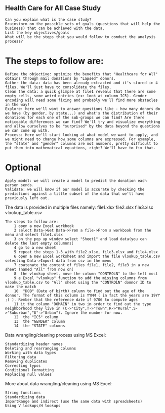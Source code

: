 ## Health Care for All Case Study

    Can you explain what is the case study?
    Brainstorm on the possible sets of goals (questions that will help the business) that can be achieved with the data.
    List the key objectives/goals
    What will be the steps that you would follow to conduct the analysis process?

# The steps to follow are:

    Define the objective: optimize the benefits that "Healthcare for All" obtains through mail donations by "Lapsed" donors.
    Gather the data: data has been already extracted and it's stored in 4 files. We'll just have to consolidate the files.
    Clean the data: a quick glimpse at file1 reveals that there are some empty cells, some weird entries (ex: look at column IC5). Gender encoding will need some fixing and probably we'll find more obstacles in the way!
    Explore: here we'll want to answer questions like - how many donors do we have (by gender, by state...) and what's the distribution of their donations for each one of the sub-groups we can find? Are there noticeable differences we can find? We'll try and visualize everything and allow ourselves to be "surprised" by the data beyond the questions we can come up with.
    Process: Here we'll start looking at what model we want to apply, and we might need to change how some columns are expressed. For example, the "state" and "gender" columns are not numbers, pretty difficult to put them into mathematical equations, right? We'll have to fix that.

# Optional

    Apply model: we will create a model to predict the donation each person sends.
    Validate: we will know if our model is accurate by checking the predictions against a little subset of the data that we'll have previously left out.

The data is provided in multiple files namely: file1.xlsx file2.xlsx file3.xlsx vlookup_table.csv

    The steps to follow are:
        1 open a new Excel workbook
        2 select Data->Get Data->From a file->From a workbook from the menu and select file1.xlsx
        3 on the pop up window select "Sheet1" and load data(you can delete the last empty columnns)
        4 go to a new sheet
        5 repeat the steps 1-3 with file2.xlsx, file3.xlsx and file4.xlsx
        6 open a new Excel worksheet and import the file vlookup_table.csv selecting Data->Import data from csv in the menu
        7 coatenate the content of files file1, file2, file3 in a new sheet (named "All" from now on)
        8  the vlookup sheet, move the column "CONTROLN" to the left most
        9 e Excel "vlookup" function to add the missing columns from vlookup_table.csv to "All" sheet using the "CONTROLN" donnor ID to make the match
        10  "DOB" (Date of birth) column to find out the age of the donnor. The format of this column is YYMM ( in fact the years are 19YY ;) ). Rember that the reference date if 9706 to compute ages
        11 it the column "DOMAIN" in two in order to find out the type neighborhood they live in (C->"City",T->"Town",R->"Rural",S->"Suburban","U"->"Urban"). Ignore the number for now.
        12  the "IC5" column
        13  the "GENDER" column
        14  the "STATE" columns

Data wrangling/cleaning process using MS Excel:

    Standardizing header names
    Deleting and rearranging columns
    Working with data types
    Filtering data
    Removing duplicates
    Correcting typos
    Conditional Formatting
    Replacing null values

More about data wrangling/cleaning using MS Excel:

    String functions
    Standardizing data
    ImportRange and indirect (use the same data with spreadsheets)
    Using V lookups/H lookups
